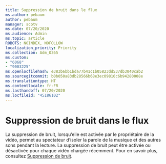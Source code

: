 ```yaml
---
title: Suppression de bruit dans le flux
ms.author: pebaum
author: pebaum
manager: scotv
ms.date: 07/20/2020
ms.audience: Admin
ms.topic: article
ROBOTS: NOINDEX, NOFOLLOW
localization_priority: Priority
ms.collection: Adm_O365
ms.custom:
- "6068"
- "9003225"
ms.openlocfilehash: e383b6bb1bda77b41c1b05823dd537db3040cab2
ms.sourcegitcommit: b0b050a83db28566b68e3ec09810c6b94280008e
ms.translationtype: HT
ms.contentlocale: fr-FR
ms.lasthandoff: 07/20/2020
ms.locfileid: "45186102"
---
```

# <a name="stream-noise-suppression"></a>Suppression de bruit dans le flux

La suppression de bruit, lorsqu’elle est activée par le propriétaire de la vidéo, permet au spectateur d’isoler la parole de la musique et des autres sons pendant la lecture. La suppression de bruit peut être activée ou désactivée pour chaque vidéo chargée récemment. Pour en savoir plus, consultez [Suppression de bruit](https://docs.microsoft.com/stream/noise-suppression).